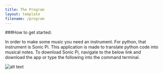 ```yaml
---
title: The Program
layout: template
filename: /program
--- 
```

###How to get started:


In order to make some music you need an instrument. For python, that instrument is Sonic Pi. This application is made to translate python code into musical notes. To download Sonic Pi, navigate to the below link and download the app or type the following into the command terminal. 

![alt text][logo]

[logo]: https://github.com/allisonlynnbasore14/ComputerMusic/SC1.png "Logo Title Text 2"


